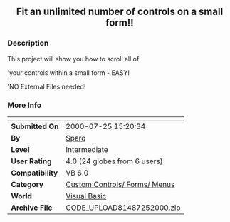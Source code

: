 ﻿<div align="center">

## Fit an unlimited number of controls on a small form\!\!


</div>

### Description

This project will show you how to scroll all of<BR>

'your controls within a small form - EASY! <BR>

'NO External Files needed!
 
### More Info
 


<span>             |<span>
---                |---
**Submitted On**   |2000-07-25 15:20:34
**By**             |[Sparq](https://github.com/Planet-Source-Code/PSCIndex/blob/master/ByAuthor/sparq.md)
**Level**          |Intermediate
**User Rating**    |4.0 (24 globes from 6 users)
**Compatibility**  |VB 6\.0
**Category**       |[Custom Controls/ Forms/  Menus](https://github.com/Planet-Source-Code/PSCIndex/blob/master/ByCategory/custom-controls-forms-menus__1-4.md)
**World**          |[Visual Basic](https://github.com/Planet-Source-Code/PSCIndex/blob/master/ByWorld/visual-basic.md)
**Archive File**   |[CODE\_UPLOAD81487252000\.zip](https://github.com/Planet-Source-Code/sparq-fit-an-unlimited-number-of-controls-on-a-small-form__1-10060/archive/master.zip)








